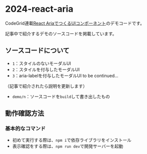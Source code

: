 # 2024-react-aria

CodeGrid連載[React AriaでつくるUIコンポーネント](https://www.codegrid.net/series/2024-react-aria/)のデモコードです。

記事中で紹介するデモのソースコードを掲載しています。

## ソースコードについて

- `1`：スタイルのないモーダルUI
- `2`：スタイルを付与したモーダルUI
- `3`：aria-labelを付与したモーダルUI
to be continued...

（記事で紹介されたら説明を更新します）

- `demo/n`：ソースコードを`build`して書き出したもの

## 動作確認方法

### 基本的なコマンド

- 初めて実行する際は、`npm i`で依存ライブラリをインストール
- 表示確認をする際は、`npm run dev`で開発サーバーを起動
